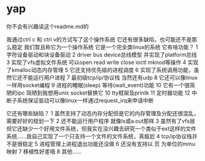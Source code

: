 # yap

你不会有兴趣读这个readme.md的

我通过ctrl c 和 ctrl v的方试写了这个操作系统
它还有很多缺陷，也可能还不是那么稳定
我们暂且称它为一个操作系统
它是一个完全类linux的系统
它有啥功能？
1  字符设备驱动和块设备驱动
2  driver bus device总线模型 并实现了platform总线
3  实现了vfs虚拟文件系统 可以open read write close ioctl mknod等操作
4  实现了kmalloc动态内存管理
5  它还支持优先级的进程调度
6  实现了系统调用功能，虽然它还不能运行用户进程
7  最初级tcp/ip/协议栈 当然还有udp
8  它还可以像linux一样用socket编程
9  进程的睡眠(sleep) 等待(wait_event)功能
10 它有一个很简陋的ipc 简陋到我想用unix socket替换它
10 tty框架及printk
11 定时器功能
12 中断子系统保证驱动可以像linux一样通过request_irq来申请中断

它还有哪些缺陷？
1 虽然支持了动态内存分配但是它的内存管理及分配还很混乱，需要好好的规划一下
2 还不能运行用户程序 就像ls或a.out那样
3 虽然有了vfs层但它还缺少一个好用文件系统，但我实在没兴趣去研究一个类似于ext这样的文件系统……我自己实现了一个只支持一个文件的文件系统，真尴尬
4 tcp/ip协议栈并不是很稳定
5 进程管理上进程退出功能还没做
6 还没有支持以 页 为单位的mmu映射
7 移植性好差哦
8 其他……



